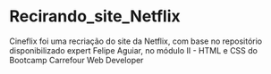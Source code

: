 # Recirando_site_Netflix
Cineflix foi uma recriação do site da Netflix, com base no repositório disponibilizado expert Felipe Aguiar, no módulo II - HTML e CSS do Bootcamp Carrefour Web Developer

